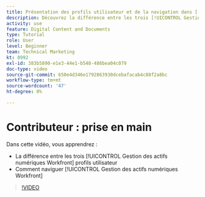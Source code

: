 ```yaml
---
title: Présentation des profils utilisateur et de la navigation dans [!UICONTROL Gestion des actifs numériques Workfront]
description: Découvrez la différence entre les trois [!UICONTROL Gestion des actifs numériques Workfront] profils utilisateur et navigation [!UICONTROL Gestion des actifs numériques Workfront].
activity: use
feature: Digital Content and Documents
type: Tutorial
role: User
level: Beginner
team: Technical Marketing
kt: 8992
exl-id: 383b5890-e1e3-44e1-b548-486bea04c079
doc-type: video
source-git-commit: 650e4d346e1792863930dcebafacab4c88f2a8bc
workflow-type: tm+mt
source-wordcount: '47'
ht-degree: 0%

---
```


# Contributeur : prise en main

Dans cette vidéo, vous apprendrez :

* La différence entre les trois [!UICONTROL Gestion des actifs numériques Workfront] profils utilisateur
* Comment naviguer [!UICONTROL Gestion des actifs numériques Workfront]

>[!VIDEO](https://video.tv.adobe.com/v/335252/?quality=12&learn=on)

